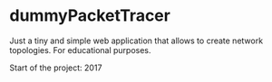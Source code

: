 # dummyPacketTracer
Just a tiny and simple web application that allows to create network topologies. For educational purposes.

Start of the project: 2017
